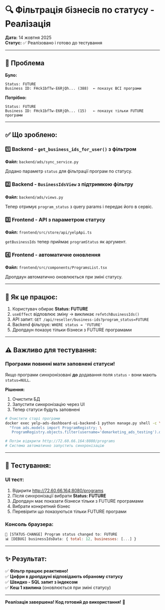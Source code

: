 # 🔍 Фільтрація бізнесів по статусу - Реалізація

**Дата:** 14 жовтня 2025  
**Статус:** ✅ Реалізовано і готово до тестування

---

## 🎯 Проблема

**Було:**
```
Status: FUTURE
Business ID: FHck1bfTw-E6RjQh... (388)  ← показує ВСІ програми
```

**Потрібно:**
```
Status: FUTURE
Business ID: FHck1bfTw-E6RjQh... (15)   ← показує тільки FUTURE програми
```

---

## ✅ Що зроблено:

### 1️⃣ Backend - `get_business_ids_for_user()` з фільтром
**Файл:** `backend/ads/sync_service.py`

Додано параметр `status` для фільтрації програм по статусу.

### 2️⃣ Backend - `BusinessIdsView` з підтримкою фільтру
**Файл:** `backend/ads/views.py`

Тепер отримує `program_status` з query params і передає його в сервіс.

### 3️⃣ Frontend - API з параметром статусу
**Файл:** `frontend/src/store/api/yelpApi.ts`

`getBusinessIds` тепер приймає `programStatus` як аргумент.

### 4️⃣ Frontend - автоматичне оновлення
**Файл:** `frontend/src/components/ProgramsList.tsx`

Дропдаун автоматично оновлюється при зміні статусу.

---

## 🎯 Як це працює:

1. Користувач обирає **Status: FUTURE**
2. `useEffect` відловлює зміну → викликає `refetchBusinessIds()`
3. API запит: `GET /api/reseller/business-ids?program_status=FUTURE`
4. Backend фільтрує: `WHERE status = 'FUTURE'`
5. Дропдаун показує тільки бізнеси з FUTURE програмами

---

## ⚠️ Важливо для тестування:

### Програми повинні мати заповнені статуси!

Якщо програми синхронізовані **до** додавання поля `status` - вони мають `status=NULL`.

**Рішення:**
1. Очистити БД
2. Запустити синхронізацію через UI
3. Тепер статуси будуть заповнені

```bash
# Очистити старі програми
docker exec yelp-ads-dashboard-ui-backend-1 python manage.py shell -c \
  "from ads.models import ProgramRegistry; \
   ProgramRegistry.objects.filter(username='demarketing_ads_testing').delete()"

# Потім відкрити http://72.60.66.164:8080/programs
# Система автоматично запустить синхронізацію
```

---

## 🧪 Тестування:

### UI тест:
1. Відкрити http://72.60.66.164:8080/programs
2. Після синхронізації вибрати **Status: FUTURE**
3. Дропдаун має показати бізнеси тільки з FUTURE програмами
4. Вибрати конкретний бізнес
5. Перевірити що показуються тільки FUTURE програми

### Консоль браузера:
```javascript
🔄 [STATUS-CHANGE] Program status changed to: FUTURE
📊 [DEBUG] businessIdsData: { total: 12, businesses: [...] }
```

---

## ✨ Результат:

✅ **Фільтр працює реактивно!**  
✅ **Цифри в дропдауні відповідають обраному статусу**  
✅ **Швидко - SQL запит з індексом**  
✅ **Кеш 1 хвилина** (оновлюється при зміні статусу)

---

**Реалізація завершена! Код готовий до використання!** 🎉

